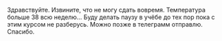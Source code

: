 Здравствуйте. Извините, что не могу сдать вовремя. Температура больше 38 всю неделю...
Буду делать паузу в учёбе до тех пор пока с этим курсом не разберусь.
Можно позже в телеграмм отправлю. Спасибо.